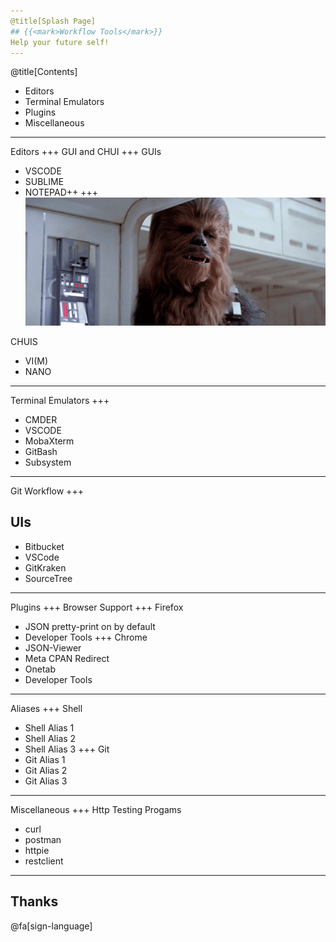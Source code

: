 ```yaml
---
@title[Splash Page]
## {{<mark>Workflow Tools</mark>}}
Help your future self!
---
```

@title[Contents]
* Editors
* Terminal Emulators
* Plugins
* Miscellaneous
---
Editors
+++
GUI and CHUI
+++
GUIs
* VSCODE
* SUBLIME
* NOTEPAD++
+++
![chui](./chui.gif)

CHUIS
* VI(M)
* NANO
---
Terminal Emulators
+++
* CMDER
* VSCODE
* MobaXterm
* GitBash 
* Subsystem
---
Git Workflow
+++
## UIs
* Bitbucket
* VSCode
* GitKraken
* SourceTree
---
Plugins
+++
Browser Support
+++
Firefox
* JSON pretty-print on by default
* Developer Tools
+++
Chrome
* JSON-Viewer
* Meta CPAN Redirect
* Onetab
* Developer Tools
---
Aliases
+++
Shell
* Shell Alias 1
* Shell Alias 2
* Shell Alias 3
+++
Git
* Git Alias 1
* Git Alias 2
* Git Alias 3
---
Miscellaneous
+++
Http Testing Progams
* curl
* postman
* httpie
* restclient
---
## Thanks 

@fa[sign-language]

